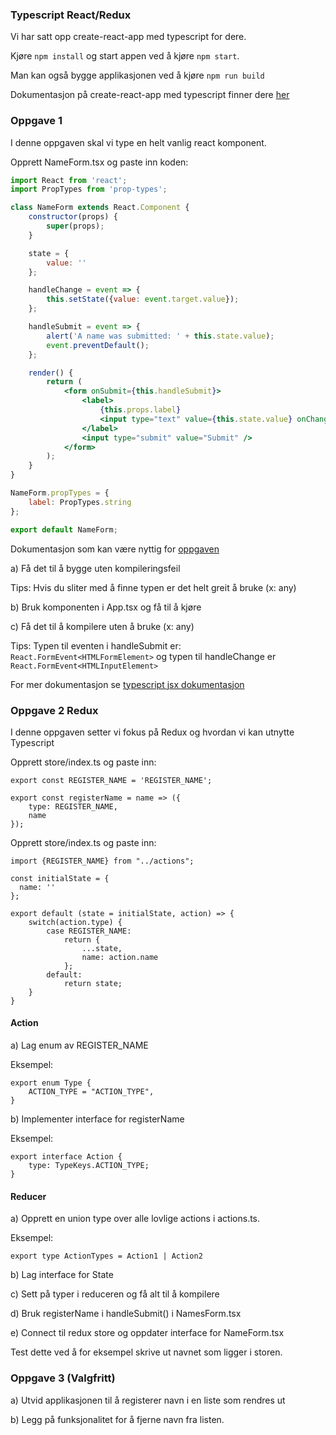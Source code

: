 ### Typescript React/Redux 

Vi har satt opp create-react-app med typescript for dere.

Kjøre `npm install` og start appen ved å kjøre `npm start`.

Man kan også bygge applikasjonen ved å kjøre `npm run build`

Dokumentasjon på create-react-app med typescript finner dere [her](https://github.com/Microsoft/TypeScript-React-Starter#typescript-react-starter)


### Oppgave 1

I denne oppgaven skal vi type en helt vanlig react komponent.

Opprett NameForm.tsx og paste inn koden:

```jsx harmony
import React from 'react';
import PropTypes from 'prop-types';

class NameForm extends React.Component {
    constructor(props) {
        super(props);
    }

    state = {
        value: ''
    };

    handleChange = event => {
        this.setState({value: event.target.value});
    };

    handleSubmit = event => {
        alert('A name was submitted: ' + this.state.value);
        event.preventDefault();
    };

    render() {
        return (
            <form onSubmit={this.handleSubmit}>
                <label>
                    {this.props.label}
                    <input type="text" value={this.state.value} onChange={this.handleChange} />
                </label>
                <input type="submit" value="Submit" />
            </form>
        );
    }
}

NameForm.propTypes = {
    label: PropTypes.string
};

export default NameForm;

```

Dokumentasjon som kan være nyttig for [oppgaven](https://www.typescriptlang.org/docs/handbook/react-&-webpack.html#write-some-code) 

a) Få det til å bygge uten kompileringsfeil

Tips: Hvis du sliter med å finne typen er det helt greit å bruke (x: any) 

b) Bruk komponenten i App.tsx og få til å kjøre

c) Få det til å kompilere uten å bruke (x: any)

Tips: Typen til eventen i handleSubmit er: `React.FormEvent<HTMLFormElement>` og typen til handleChange er `React.FormEvent<HTMLInputElement>`

For mer dokumentasjon se [typescript jsx dokumentasjon](https://www.typescriptlang.org/docs/handbook/jsx.html)

### Oppgave 2 Redux

I denne oppgaven setter vi fokus på Redux og hvordan vi kan utnytte Typescript

Opprett store/index.ts og paste inn:

```
export const REGISTER_NAME = 'REGISTER_NAME';

export const registerName = name => ({
    type: REGISTER_NAME,
    name
});
```

Opprett store/index.ts og paste inn:

 ```
 import {REGISTER_NAME} from "../actions";
 
 const initialState = {
   name: ''
 };
 
 export default (state = initialState, action) => {
     switch(action.type) {
         case REGISTER_NAME:
             return {
                 ...state,
                 name: action.name
             };
         default:
             return state;
     }
 }
 ```
 
 #### Action
 a) Lag enum av REGISTER_NAME
 
 Eksempel:
 
 ```tsx
 export enum Type {
     ACTION_TYPE = "ACTION_TYPE",
 }
 ```
 
 b) Implementer interface for registerName
 
 Eksempel:
 
 ```tsx
 export interface Action {
     type: TypeKeys.ACTION_TYPE;
 }
 ```
 
 #### Reducer
 
 a)  Opprett en union type over alle lovlige actions i actions.ts.
  
  Eksempel:
  
  ```tsx
  export type ActionTypes = Action1 | Action2
 
  ```
 b) Lag interface for State 
 
 c) Sett på typer i reduceren og få alt til å kompilere
 
 d) Bruk registerName i handleSubmit() i NamesForm.tsx
 
 e) Connect til redux store og oppdater interface for NameForm.tsx
 
 Test dette ved å for eksempel skrive ut navnet som ligger i storen.
 
 ### Oppgave 3 (Valgfritt)
 a) Utvid applikasjonen til å registerer navn i en liste som rendres ut
 
 b) Legg på funksjonalitet for å fjerne navn fra listen.
 
